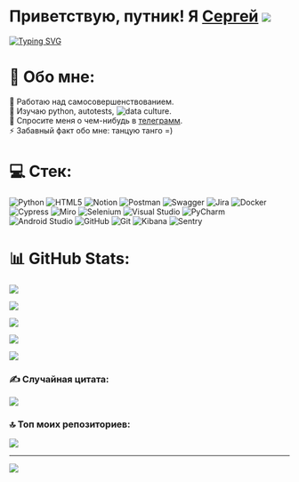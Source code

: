 # Приветствую, путник! Я [Сергей](https://fr4t0s.github.io/Site-card/) ![](https://github.com/blackcater/blackcater/raw/main/images/Hi.gif) 
[![Typing SVG](https://readme-typing-svg.herokuapp.com?font=Fira+Code&pause=1000&width=435&lines=QA+Engineer;%D0%91%D1%83%D0%B4%D1%83%D1%89%D0%B8%D0%B9+Data+Scientist)](https://git.io/typing-svg)

# 💫 Обо мне:
🔭 Работаю над самосовершенствованием.<br>🌱 Изучаю python, autotests, ![data culture](https://www.hse.ru/dataculture/).<br>💬 Спросите меня о чем-нибудь в [телеграмм](https://t.me/Fratos_13).<br>⚡ Забавный факт обо мне: танцую танго =)


# 💻 Стек:
![Python](https://img.shields.io/badge/python-3670A0?style=for-the-badge&logo=python&logoColor=ffdd54) ![HTML5](https://img.shields.io/badge/html5-%23E34F26.svg?style=for-the-badge&logo=html5&logoColor=white) ![Notion](https://img.shields.io/badge/Notion-%23000000.svg?style=for-the-badge&logo=notion&logoColor=white) ![Postman](https://img.shields.io/badge/Postman-FF6C37?style=for-the-badge&logo=postman&logoColor=white) ![Swagger](https://img.shields.io/badge/-Swagger-%23Clojure?style=for-the-badge&logo=swagger&logoColor=white) ![Jira](https://img.shields.io/badge/jira-%230A0FFF.svg?style=for-the-badge&logo=jira&logoColor=white) ![Docker](https://img.shields.io/badge/docker-%230db7ed.svg?style=for-the-badge&logo=docker&logoColor=white) ![Cypress](https://img.shields.io/badge/cypress-%230db7ed.svg?style=for-the-badge&logo=cypress&logoColor=white) ![Miro](https://img.shields.io/badge/miro-%230db7ed.svg?style=for-the-badge&logo=miro&logoColor=white) ![Selenium](https://img.shields.io/badge/selenium-%230db7ed.svg?style=for-the-badge&logo=selenium&logoColor=white) ![Visual Studio](https://img.shields.io/badge/visualstudio-%230db7ed.svg?style=for-the-badge&logo=visualstudio&logoColor=white) ![PyCharm](https://img.shields.io/badge/pycharm-%230db7ed.svg?style=for-the-badge&logo=pycharm&logoColor=white) ![Android Studio](https://img.shields.io/badge/androidstudio-%230db7ed.svg?style=for-the-badge&logo=androidstudio&logoColor=white) ![GitHub](https://img.shields.io/badge/github-%230db7ed.svg?style=for-the-badge&logo=github&logoColor=white) ![Git](https://img.shields.io/badge/git-%230db7ed.svg?style=for-the-badge&logo=git&logoColor=white) ![Kibana](https://img.shields.io/badge/kibana-%230db7ed.svg?style=for-the-badge&logo=kibana&logoColor=white) ![Sentry](https://img.shields.io/badge/sentry-%230db7ed.svg?style=for-the-badge&logo=sentry&logoColor=white)

# 📊 GitHub Stats:

![](https://github-profile-summary-cards.vercel.app/api/cards/most-commit-language?username=Fr4t0s&theme=solarized_dark)


![](https://github-profile-summary-cards.vercel.app/api/cards/repos-per-language?username=Fr4t0s&theme=solarized_dark)


![](https://github-profile-summary-cards.vercel.app/api/cards/stats?username=Fr4t0s&theme=solarized_dark)


![](https://github-profile-summary-cards.vercel.app/api/cards/productive-time?username=Fr4t0s&theme=solarized_dark)


[![](https://github-readme-streak-stats.herokuapp.com/?fr4t0s=DenverCoder1)](https://git.io/streak-stats)

### ✍️ Случайная цитата:
![](https://quotes-github-readme.vercel.app/api?type=horizontal&theme=dark)

### 🔝 Топ моих репозиториев:
![](https://github-contributor-stats.vercel.app/api?username=Fr4t0s&limit=5&theme=dark&combine_all_yearly_contributions=true)

---
[![](https://visitcount.itsvg.in/api?id=Fr4t0s&icon=0&color=0)](https://visitcount.itsvg.in)
